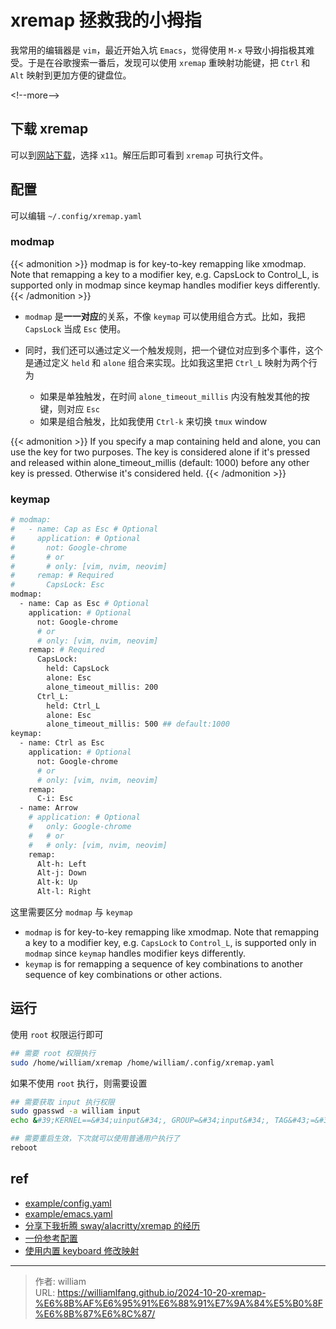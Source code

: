 # xremap 拯救我的小拇指


我常用的编辑器是 `vim`，最近开始入坑 `Emacs`，觉得使用 `M-x` 导致小拇指极其难受。于是在谷歌搜索一番后，发现可以使用 `xremap` 重映射功能键，把 `Ctrl` 和 `Alt` 映射到更加方便的键盘位。

&lt;!--more--&gt;

## 下载 xremap

可以到[网站下载](https://github.com/xremap/xremap/releases)，选择 `x11`。解压后即可看到 `xremap` 可执行文件。

## 配置

可以编辑 `~/.config/xremap.yaml`

### modmap

{{&lt; admonition &gt;}}
modmap is for key-to-key remapping like xmodmap. Note that remapping a key to a modifier key, e.g. CapsLock to Control_L, is supported only in modmap since keymap handles modifier keys differently.
{{&lt; /admonition &gt;}}

- `modmap` 是**一一对应**的关系，不像 `keymap` 可以使用组合方式。比如，我把 `CapsLock` 当成 `Esc` 使用。
- 同时，我们还可以通过定义一个触发规则，把一个键位对应到多个事件，这个是通过定义 `held` 和 `alone` 组合来实现。比如我这里把 `Ctrl_L` 映射为两个行为

    - 如果是单独触发，在时间 `alone_timeout_millis` 内没有触发其他的按键，则对应 `Esc`
    - 如果是组合触发，比如我使用 `Ctrl-k` 来切换 `tmux` window

{{&lt; admonition &gt;}}
If you specify a map containing held and alone, you can use the key for two purposes. The key is considered alone if it&#39;s pressed and released within alone_timeout_millis (default: 1000) before any other key is pressed. Otherwise it&#39;s considered held.
{{&lt; /admonition &gt;}}

### keymap

```bash
# modmap:
#   - name: Cap as Esc # Optional
#     application: # Optional
#       not: Google-chrome
#       # or
#       # only: [vim, nvim, neovim]
#     remap: # Required
#       CapsLock: Esc
modmap:
  - name: Cap as Esc # Optional
    application: # Optional
      not: Google-chrome
      # or
      # only: [vim, nvim, neovim]
    remap: # Required
      CapsLock:
        held: CapsLock
        alone: Esc
        alone_timeout_millis: 200
      Ctrl_L:
        held: Ctrl_L
        alone: Esc
        alone_timeout_millis: 500 ## default:1000
keymap:
  - name: Ctrl as Esc
    application: # Optional
      not: Google-chrome
      # or
      # only: [vim, nvim, neovim]
    remap:
      C-i: Esc
  - name: Arrow
    # application: # Optional
    #   only: Google-chrome
    #   # or
    #   # only: [vim, nvim, neovim]
    remap:
      Alt-h: Left
      Alt-j: Down
      Alt-k: Up
      Alt-l: Right
```

这里需要区分 `modmap` 与 `keymap`

- `modmap` is for key-to-key remapping like xmodmap. Note that remapping a key to a modifier key, e.g. `CapsLock`  to `Control_L`, is supported only in `modmap` since `keymap` handles modifier keys differently.
- `keymap` is for remapping a sequence of key combinations to another sequence of key combinations or other actions.

## 运行

使用 `root` 权限运行即可

```bash
## 需要 root 权限执行
sudo /home/william/xremap /home/william/.config/xremap.yaml
```

如果不使用 `root` 执行，则需要设置

```bash
## 需要获取 input 执行权限
sudo gpasswd -a william input
echo &#39;KERNEL==&#34;uinput&#34;, GROUP=&#34;input&#34;, TAG&#43;=&#34;uaccess&#34;&#39; | sudo tee /etc/udev/rules.d/input.rules

## 需要重启生效，下次就可以使用普通用户执行了
reboot
```

## ref

- [example/config.yaml](https://github.com/xremap/xremap/blob/master/example/config.yml)
- [example/emacs.yaml](https://github.com/xremap/xremap/blob/master/example/emacs.yml)
- [分享下我折腾 sway/alacritty/xremap 的经历](https://emacs-china.org/t/sway-alacritty-xremap/24781)
- [一份参考配置](https://github.com/jixiuf/dotfiles/blob/main/linux/etc/xremap.yaml)
- [使用内置 keyboard 修改映射](https://askubuntu.com/questions/485454/how-to-remap-keys-on-a-user-level-both-with-and-without-x)


---

> 作者: william  
> URL: https://williamlfang.github.io/2024-10-20-xremap-%E6%8B%AF%E6%95%91%E6%88%91%E7%9A%84%E5%B0%8F%E6%8B%87%E6%8C%87/  

